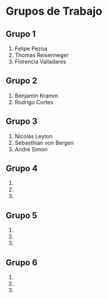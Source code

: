 # Grupos de Trabajo #
## Grupo 1 ##
1. Felipe Pezoa
2. Thomas Reisenneger
3. Florencia Valladares
## Grupo 2 ##
1. Benjamin Kramm
2. Rodrigo Cortes
## Grupo 3 ##
1. Nicolás Leyton
2. Sebasthian von Bergen
3. Andre Simon
## Grupo 4 ##
1. 
2.
3.
## Grupo 5 ##
1. 
2.
3.
## Grupo 6 ##
1. 
2.
3.
